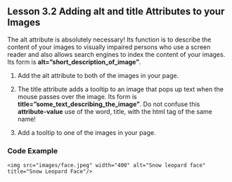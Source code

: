 ## Lesson 3.2 Adding alt and title Attributes to your Images

The alt attribute is absolutely necessary! Its function is to describe the content of your images to visually impaired persons who use a screen reader and also allows search engines to index the content of your images. Its form is **alt=”short\_description\_of\_image”**.

1. Add the alt attribute to both of the images in your page.

2. The title attribute adds a tooltip to an image that pops up text when the mouse passes over the image. Its form is **title=”some\_text\_describing\_the\_image”**.  Do not confuse this **attribute-value** use of the word, title, with the html tag of the same name!

3. Add a tooltip to one of the images in your page.

### Code Example

`<img src="images/face.jpeg" width="400" alt="Snow leopard face" title="Snow Leopard Face"/>`

